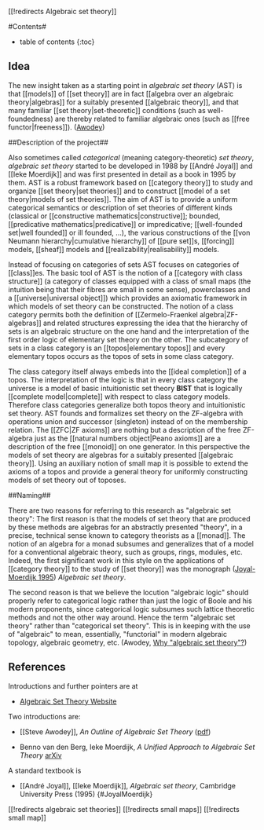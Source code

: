 [[!redirects Algebraic set theory]]

#Contents#
* table of contents
{:toc}

## Idea

The new insight taken as a starting point in _algebraic set theory_ (AST) is that [[models]] of [[set theory]] are in fact [[algebra over an algebraic theory|algebras]] for a suitably presented [[algebraic theory]], and that many familiar [[set theory|set-theoretic]] conditions (such as well-foundedness) are thereby related to familiar algebraic ones (such as [[free functor|freeness]]). ([Awodey](#Awodey))


##Description of the project##

Also sometimes called _categorical_ (meaning category-theoretic) _set theory_, _algebraic set theory_ started to be developed in 1988 by [[André Joyal]] and [[Ieke Moerdijk]] and was first presented in detail as a book in 1995 by them. AST is a robust framework based on [[category theory]] to study and organize [[set theory|set theories]] and to construct [[model of a set theory|models of set theories]]. The aim of AST is to provide a uniform categorical semantics or description of set theories of different kinds (classical or [[constructive mathematics|constructive]]; bounded, [[predicative mathematics|predicative]] or impredicative; [[well-founded set|well founded]] or ill founded, ...), the various constructions of the [[von Neumann hierarchy|cumulative hierarchy]] of [[pure set]]s, [[forcing]] models, [[sheaf]] models and [[realizability|realisability]] models.

Instead of focusing on categories of sets AST focuses on categories of [[class]]es. The basic tool of AST is the notion of a [[category with class structure]] (a category of classes equipped with a class of small maps (the intuition being that their fibres are small in some sense), powerclasses and a [[universe|universal object]]) which provides an axiomatic framework in which models of set theory can be constructed. The notion of a class category permits both the definition of [[Zermelo-Fraenkel algebra|ZF-algebras]] and related structures expressing the idea that the hierarchy of sets is an algebraic structure on the one hand and the interpretation of the first order logic of elementary set theory on the other. The subcategory of sets in a class category is an [[topos|elementary topos]] and every elementary topos occurs as the topos of sets in some class category.

The class category itself always embeds into the [[ideal completion]] of a topos. The interpretation of the logic is that in every class category the universe is a model of basic intuitionistic set theory $\mathbf{BIST}$ that is logically [[complete model|complete]] with respect to class category models. Therefore class categories generalize both topos theory and intuitionistic set theory. AST founds and formalizes set theory on the ZF-algebra with operations union and successor (singleton) instead of on the membership relation. The [[ZFC|ZF axioms]] are nothing but a description of the free ZF-algebra just as the [[natural numbers object|Peano axioms]] are a description of the free [[monoid]] on one generator. In this perspective the models of set theory are algebras for a suitably presented [[algebraic theory]]. Using an auxiliary notion of small map it is possible to extend the axioms of a topos and provide a general theory for uniformly constructing models of set theory out of toposes.


##Naming##

There are two reasons for referring to this research as "algebraic set theory": The first reason is that the models of set theory that are produced by these methods are algebras for an abstractly presented "theory", in a precise, technical sense known to category theorists as a [[monad]]. The notion of an algebra for a monad subsumes and generalizes that of a model for a conventional algebraic theory, such as groups, rings, modules, etc. Indeed, the first significant work in this style on the applications of [[category theory]] to the study of [[set theory]] was the monograph ([Joyal-Moerdijk 1995](#JoyalMoerdijk)) _Algebraic set theory_. 

The second reason is that we believe the locution "algebraic logic" should properly refer to categorical logic rather than just the logic of Boole and his modern proponents, since categorical logic subsumes such lattice theoretic methods and not the other way around. Hence the term "algebraic set theory" rather than "categorical set theory". This is in keeping with the use of "algebraic" to mean, essentially, "functorial" in modern algebraic topology, algebraic geometry, etc. (Awodey, [Why "algebraic set theory"?](http://www.phil.cmu.edu/projects/ast/whyast.html))



## References

Introductions and further pointers are at

* [Algebraic Set Theory Website](http://www.phil.cmu.edu/projects/ast/index.html)

Two introductions are: 

* [[Steve Awodey]], _An Outline of Algebraic Set Theory_ ([pdf](http://caae.phil.cmu.edu/projects/ast/Papers/awodey_outline.pdf))

* Benno van den Berg, Ieke Moerdijk, _A Unified Approach to Algebraic Set Theory_ [arXiv](http://arxiv.org/abs/0710.3066)

A standard textbook is

* [[André Joyal]], [[Ieke Moerdijk]], _Algebraic set theory_, Cambridge University Press (1995)
 {#JoyalMoerdijk}

[[!redirects algebraic set theories]]
[[!redirects small maps]]
[[!redirects small map]]

